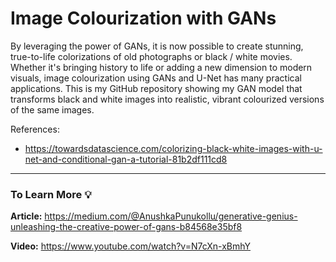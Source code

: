 # Image Colourization with GANs

By leveraging the power of GANs, it is now possible to create stunning, true-to-life colorizations of old photographs or black / white movies. Whether it's bringing history to life or adding a new dimension to modern visuals, image colourization using GANs and U-Net has many practical applications. This is my GitHub repository showing my GAN model that transforms black and white images into realistic, vibrant colourized versions of the same images. 

References: 
* https://towardsdatascience.com/colorizing-black-white-images-with-u-net-and-conditional-gan-a-tutorial-81b2df111cd8


---------

### To Learn More 💡

**Article:** https://medium.com/@AnushkaPunukollu/generative-genius-unleashing-the-creative-power-of-gans-b84568e35bf8                         

**Video:** https://www.youtube.com/watch?v=N7cXn-xBmhY
